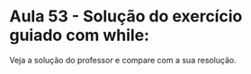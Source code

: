 # Aula 53 - Solução do exercício guiado com while:
Veja a solução do professor e compare com a sua resolução.
